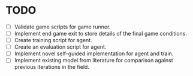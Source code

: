 # TODO
- [ ] Validate game scripts for game runner.
- [ ] Implement end game exit to store details of the final game conditions.
- [ ] Create training script for agent.
- [ ] Create an evaluation script for agent.
- [ ] Implement novel self-guided implementation for agent and train.
- [ ] Implement existing model from literature for comparison against previous iterations in the field.